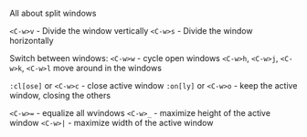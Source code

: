 All about split windows

`<C-w>v` - Divide the window vertically
`<C-w>s` - Divide the window horizontally

Switch between windows:
`<C-w>w` - cycle open windows
`<C-w>h`, `<C-w>j`, `<C-w>k`, `<C-w>l` move around in the windows

`:cl[ose]` or `<C-w>c` - close active window
`:on[ly]` or `<C-w>o` - keep the active window, closing the others

`<C-w>=` - equalize all wvindows
`<C-w>_` - maximize height of the active window
`<C-w>|` - maximize width of the active window

